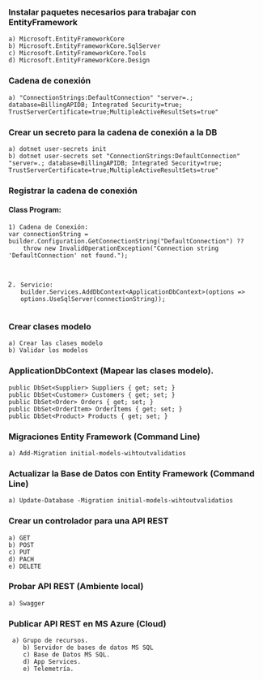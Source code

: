 <!DOCTYPE html>
<html>

<head>
  <meta charset="utf-8">
  <meta name="viewport" content="width=device-width, initial-scale=1.0">
  <!-- <title>Welcome file</title>-->
  <link rel="stylesheet" href="https://stackedit.io/style.css" />
</head>

<body class="stackedit">
  <div class="stackedit__html"><h3 id="instalar-paquetes-necesarios-para-trabajar-con-entityframework">Instalar paquetes necesarios para trabajar con EntityFramework</h3>
<pre><code>a) Microsoft.EntityFrameworkCore
b) Microsoft.EntityFrameworkCore.SqlServer
c) Microsoft.EntityFrameworkCore.Tools
d) Microsoft.EntityFrameworkCore.Design
</code></pre>
<h3 id="cadena-de-conexión">Cadena de conexión</h3>
<pre><code>a) "ConnectionStrings:DefaultConnection" "server=.; database=BillingAPIDB; Integrated Security=true; TrustServerCertificate=true;MultipleActiveResultSets=true"
</code></pre>
<h3 id="crear-un-secreto-para-la-cadena-de-conexión-a-la-db">Crear un secreto para la cadena de conexión a la DB</h3>
<pre><code>a) dotnet user-secrets init
b) dotnet user-secrets set "ConnectionStrings:DefaultConnection" "server=.; database=BillingAPIDB; Integrated Security=true; TrustServerCertificate=true;MultipleActiveResultSets=true"
</code></pre>
<h3 id="registrar-la-cadena-de-conexión">Registrar la cadena de conexión</h3>
<h4 id="class-program">Class Program:</h4>
<pre><code>1) Cadena de Conexión:
var connectionString = builder.Configuration.GetConnectionString("DefaultConnection") ??
    throw new InvalidOperationException("Connection string 'DefaultConnection' not found.");

2) Servicio: 
builder.Services.AddDbContext&lt;ApplicationDbContext&gt;(options =&gt;
options.UseSqlServer(connectionString));
</code></pre>
<h3 id="crear-clases-modelo">Crear clases modelo</h3>
<pre><code>a) Crear las clases modelo
b) Validar los modelos
</code></pre>
<h3 id="applicationdbcontext-mapear-las-clases-modelo.">ApplicationDbContext (Mapear las clases modelo).</h3>
<pre><code>public DbSet&lt;Supplier&gt; Suppliers { get; set; }
public DbSet&lt;Customer&gt; Customers { get; set; }
public DbSet&lt;Order&gt; Orders { get; set; }
public DbSet&lt;OrderItem&gt; OrderItems { get; set; }
public DbSet&lt;Product&gt; Products { get; set; }
</code></pre>
<h3 id="migraciones-entity-framework-command-line">Migraciones Entity Framework (Command Line)</h3>
<pre><code>a) Add-Migration initial-models-wihtoutvalidatios
</code></pre>
<h3 id="actualizar-la-base-de-datos-con-entity-framework-command-line">Actualizar la Base de Datos con Entity Framework (Command Line)</h3>
<pre><code>a) Update-Database -Migration initial-models-wihtoutvalidatios
</code></pre>
<h3 id="crear-un-controlador-para-una-api-rest">Crear un controlador para una API REST</h3>
<pre><code>a) GET
b) POST
c) PUT
d) PACH
e) DELETE
</code></pre>
<h3 id="probar-api-rest-ambiente-local">Probar API REST (Ambiente local)</h3>
<pre><code>a) Swagger
</code></pre>
<h3 id="publicar-api-rest-en-ms-azure-cloud">Publicar API REST en MS Azure (Cloud)</h3>
<pre><code>	a) Grupo de recursos.
	b) Servidor de bases de datos MS SQL
	c) Base de Datos MS SQL.
	d) App Services.
	e) Telemetría.
</code></pre>
</div>
</body>

</html>
